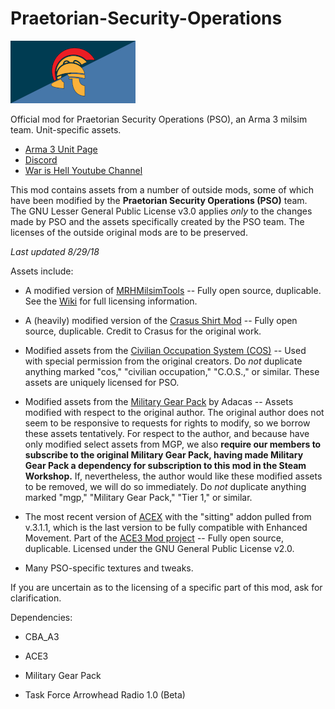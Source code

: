 # Praetorian-Security-Operations

![PSO Flag](https://raw.githubusercontent.com/Eutyches/Praetorian-Security-Operations/master/Images%20%26%20Patches/psoFlag_small.png)

Official mod for Praetorian Security Operations (PSO), an Arma 3 milsim team. Unit-specific assets.

- [Arma 3 Unit Page](https://units.arma3.com/unit/psopmc)
- [Discord](https://discordapp.com/invite/Brg4zTN)
- [War is Hell Youtube Channel](https://www.youtube.com/channel/UCU_UuUC1huYMbToetISN1kQ)

This mod contains assets from a number of outside mods, some of which have been modified by the **Praetorian Security Operations (PSO)** team. The GNU Lesser General Public License v3.0 applies *only* to the changes made by PSO and the assets specifically created by the PSO team. The licenses of the outside original mods are to be preserved.

*Last updated 8/29/18*

Assets include:
- A modified version of [MRHMilsimTools](https://github.com/MisterHLunaticwraith/MRHMilsimTools) -- Fully open source, duplicable. See the [Wiki](https://mrhmilsimtools-arma3-mod.fandom.com/wiki/MRHMilsimTools_ARMA3_Mod_Wiki) for full licensing information.

- A (heavily) modified version of the [Crasus Shirt Mod](https://github.com/Ccrasus/CR-ShirtMod) -- Fully open source, duplicable. Credit to Crasus for the original work.

- Modified assets from the [Civilian Occupation System (COS)](https://forums.bohemia.net/forums/topic/165747-civilian-occupation-system-cos/) -- Used with special permission from the original creators. Do *not* duplicate anything marked "cos," "civilian occupation," "C.O.S.," or similar. These assets are uniquely licensed for PSO.

- Modified assets from the [Military Gear Pack](https://forums.bohemia.net/forums/topic/190091-tier-1-gear-pack/) by Adacas -- Assets modified with respect to the original author. The original author does not seem to be responsive to requests for rights to modify, so we borrow these assets tentatively. For respect to the author, and because have only modified select assets from MGP, we also **require our members to subscribe to the original Military Gear Pack, having made Military Gear Pack a dependency for subscription to this mod in the Steam Workshop.** If, nevertheless, the author would like these modified assets to be removed, we will do so immediately. Do *not* duplicate anything marked "mgp," "Military Gear Pack," "Tier 1," or similar. 

- The most recent version of [ACEX](https://github.com/acemod/ACEX) with the "sitting" addon pulled from v.3.1.1, which is the last version to be fully compatible with Enhanced Movement. Part of the [ACE3 Mod project](https://github.com/acemod) -- Fully open source, duplicable. Licensed under the GNU General Public License v2.0. 

- Many PSO-specific textures and tweaks.

If you are uncertain as to the licensing of a specific part of this mod, ask for clarification.

Dependencies:

- CBA_A3

- ACE3

- Military Gear Pack

- Task Force Arrowhead Radio 1.0 (Beta)
